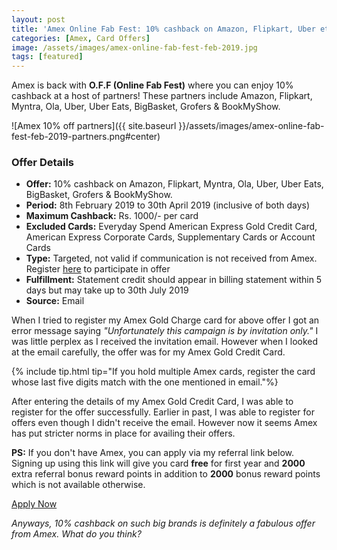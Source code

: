 ```yaml
---
layout: post
title: 'Amex Online Fab Fest: 10% cashback on Amazon, Flipkart, Uber etc.'
categories: [Amex, Card Offers]
image: /assets/images/amex-online-fab-fest-feb-2019.jpg
tags: [featured]
---
```


Amex is back with **O.F.F (Online Fab Fest)** where you can enjoy 10% cashback at a host of partners! These partners include Amazon, Flipkart, Myntra, Ola, Uber, Uber Eats, BigBasket, Grofers & BookMyShow.

![Amex 10% off partners]({{ site.baseurl }}/assets/images/amex-online-fab-fest-feb-2019-partners.png#center)

### Offer Details

- **Offer:** 10% cashback on Amazon, Flipkart, Myntra, Ola, Uber, Uber Eats, BigBasket, Grofers & BookMyShow.
- **Period:** 8th February 2019 to 30th April 2019 (inclusive of both days)
- **Maximum Cashback:** Rs. 1000/- per card
- **Excluded Cards:** Everyday Spend American Express Gold Credit Card, American Express Corporate Cards, Supplementary Cards or Account Cards
- **Type:** Targeted, not valid if communication is not received from Amex. Register [here](https://offerenroll.americanexpress.com/enroll/EnrollmentSitePage?offer=1360610CashbackOffer) to participate in offer
- **Fulfillment:** Statement credit should appear in billing statement within 5 days but may take up to 30th July 2019
- **Source:** Email

When I tried to register my Amex Gold Charge card for above offer I got an error message saying _"Unfortunately this campaign is by invitation only."_ I was little perplex as I received the invitation email. However when I looked at the email carefully, the offer was for my Amex Gold Credit Card.

{% include tip.html tip="If you hold multiple Amex cards, register the card whose last five digits match with the one mentioned in email."%}

After entering the details of my Amex Gold Credit Card, I was able to register for the offer successfully. Earlier in past, I was able to register for offers even though I didn't receive the email. However now it seems Amex has put stricter norms in place for availing their offers.

**PS:** If you don't have Amex, you can apply via my referral link below. Signing up using this link will give you card **free** for first year and **2000** extra referral bonus reward points in addition to **2000** bonus reward points which is not available otherwise.

<a href="http://amex.in/refer/pranap9yzB?CPID=999999544" target="_blank" class="btn btn-lg btn-danger btn-block post-element mt-2"><i class="fas fa-pen"></i> Apply Now</a>

_Anyways, 10% cashback on such big brands is definitely a fabulous offer from Amex. What do you think?_
